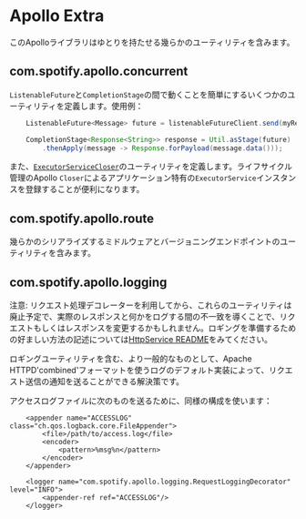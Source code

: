 # Apollo Extra

このApolloライブラリはゆとりを持たせる幾らかのユーティリティを含みます。

## com.spotify.apollo.concurrent

`ListenableFuture`と`CompletionStage`の間で動くことを簡単にするいくつかのユーティリティを定義します。使用例：

```java
    ListenableFuture<Message> future = listenableFutureClient.send(myRequest);

    CompletionStage<Response<String>> response = Util.asStage(future)
        .thenApply(message -> Response.forPayload(message.data()));
```

また、[`ExecutorServiceCloser`](src/main/java/com/spotify/apollo/concurrent/ExecutorServiceCloser.java)のユーティリティを定義します。ライフサイクル管理のApollo `Closer`によるアプリケーション特有の`ExecutorService`インスタンスを登録することが便利になります。

## com.spotify.apollo.route

幾らかのシリアライズするミドルウェアとバージョニングエンドポイントのユーティリティを含みます。

## com.spotify.apollo.logging

注意: リクエスト処理デコレーターを利用してから、これらのユーティリティは廃止予定で、実際のレスポンスと何かをログする間の不一致を導くことで、リクエストもしくはレスポンスを変更するかもしれません。ロギングを準備するための好ましい方法の記述については[HttpService README](../apollo-http-service/README.md)をみてください。

ロギングユーティリティを含む、より一般的なものとして、Apache HTTPD'combined'フォーマットを使うログのデフォルト実装によって、リクエスト送信の通知を送ることができる解決策です。

アクセスログファイルに次のものを送るために、同様の構成を使います：

```
    <appender name="ACCESSLOG" class="ch.qos.logback.core.FileAppender">
        <file>/path/to/access.log</file>
        <encoder>
            <pattern>%msg%n</pattern>
        </encoder>
    </appender>

    <logger name="com.spotify.apollo.logging.RequestLoggingDecorator" level="INFO">
        <appender-ref ref="ACCESSLOG"/>
    </logger>
```
